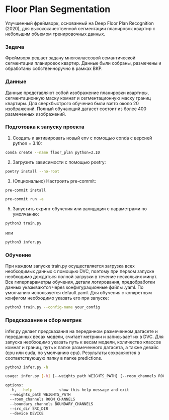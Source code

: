 # Floor Plan Segmentation
Улучшенный фреймворк, основанный на Deep Floor Plan Recognition (2020), для высококачественной сегментации планировок квартир с небольшим объемом тренировочных данных.

### Задача
Фреймворк решает задачу многоклассовой семантической сегментации планировок квартир. Данные были собраны, размечены и обработаны собственноручно в рамках ВКР.

### Данные
Данные представляют собой изображение планировки квартиры, сегментационную маску комнат и сегментационную маску границ квартиры.
Для сверхбыстрого обучения были взято около 20 изображений. Полный обучающий датасет состоит из более 400 размеченных изображений.

### Подготовка к запуску проекта

1. Создать и активировать новый env с помощью conda с версией python = 3.10:
```bash
conda create --name floor_plan python=3.10
```

2. Загрузить зависимости с помощью poetry:
```bash
poetry install --no-root
```

3. (Опционально) Настроить pre-commit:
```bash
pre-commit install
```
```bash
pre-commit run -a
```

5. Запустить скрипт обучения или валидации с параметрами по умолчанию:
```bash
python3 train.py
```
или
```bash
python3 infer.py
```

### Обучение
При каждом запуске train.py осуществляется загрузка всех необходимых данных с помощью DVC, поэтому при первом запуске необходимо дождаться полной загрузки в течение нескольких минут.
Все гиперпараметры обучения, детали логирования, предобработки данных указываются через конфигурационные файлы .yaml. По умолчанию используется default.yaml. Для обучения
с конкретным конфигом необходимо указать его при запуске:
```bash
python3 train.py --config-name your_config
```

### Предсказание и сбор метрик
infer.py делает предсказания на переданном размеченном датасете и переданных весах модели, считает метрики и записывает их в DVC. Для запуска необходимо указать путь к весам модели,
количество классов комнат и границ, путь к папке размеченного датасета, а также девайс (cpu или cuda, по умолчанию cpu). Результаты сохраняются в соответствующую папку в папке predictions.
```bash
python3 infer.py -h

usage: infer.py [-h] [--weights_path WEIGHTS_PATH] [--room_channels ROOM_CHANNELS] [--boundary_channels BOUNDARY_CHANNELS] [--src_dir SRC_DIR] [--device DEVICE]

options:
  -h, --help            show this help message and exit
  --weights_path WEIGHTS_PATH
  --room_channels ROOM_CHANNELS
  --boundary_channels BOUNDARY_CHANNELS
  --src_dir SRC_DIR
  --device DEVICE
```
